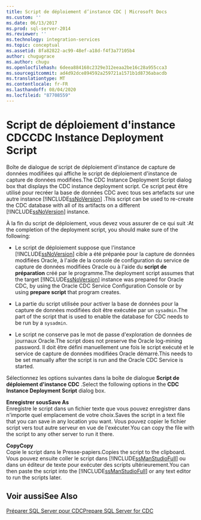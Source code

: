 ```yaml
---
title: Script de déploiement d’instance CDC | Microsoft Docs
ms.custom: ''
ms.date: 06/13/2017
ms.prod: sql-server-2014
ms.reviewer: ''
ms.technology: integration-services
ms.topic: conceptual
ms.assetid: 8fa82822-ac99-48ef-a18d-f4f3a77105b4
author: chugugrace
ms.author: chugu
ms.openlocfilehash: 6deea884168c2329e312eeaa2be16c28a955cca3
ms.sourcegitcommit: ad4d92dce894592a259721a1571b1d8736abacdb
ms.translationtype: MT
ms.contentlocale: fr-FR
ms.lasthandoff: 08/04/2020
ms.locfileid: "87708559"
---
```

# <a name="cdc-instance-deployment-script"></a><span data-ttu-id="14ce0-102">Script de déploiement d'instance CDC</span><span class="sxs-lookup"><span data-stu-id="14ce0-102">CDC Instance Deployment Script</span></span>
  <span data-ttu-id="14ce0-103">Boîte de dialogue de script de déploiement d'instance de capture de données modifiées qui affiche le script de déploiement d'instance de capture de données modifiées.</span><span class="sxs-lookup"><span data-stu-id="14ce0-103">The CDC Instance Deployment Script dialog box that displays the CDC instance deployment script.</span></span> <span data-ttu-id="14ce0-104">Ce script peut être utilisé pour recréer la base de données CDC avec tous ses artefacts sur une autre instance [!INCLUDE[ssNoVersion](../../includes/ssnoversion-md.md)] .</span><span class="sxs-lookup"><span data-stu-id="14ce0-104">This script can be used to re-create the CDC database with all of its artifacts on a different [!INCLUDE[ssNoVersion](../../includes/ssnoversion-md.md)] instance.</span></span>  
  
 <span data-ttu-id="14ce0-105">À la fin du script de déploiement, vous devez vous assurer de ce qui suit :</span><span class="sxs-lookup"><span data-stu-id="14ce0-105">At the completion of the deployment script, you should make sure of the following:</span></span>  
  
-   <span data-ttu-id="14ce0-106">Le script de déploiement suppose que l'instance [!INCLUDE[ssNoVersion](../../includes/ssnoversion-md.md)] cible a été préparée pour la capture de données modifiées Oracle, à l'aide de la console de configuration du service de capture de données modifiées Oracle ou à l'aide du **script de préparation** créé par le programme.</span><span class="sxs-lookup"><span data-stu-id="14ce0-106">The deployment script assumes that the target [!INCLUDE[ssNoVersion](../../includes/ssnoversion-md.md)] instance was prepared for Oracle CDC, by using the Oracle CDC Service Configuration Console or by using **prepare script** that program creates.</span></span>  
  
-   <span data-ttu-id="14ce0-107">La partie du script utilisée pour activer la base de données pour la capture de données modifiées doit être exécutée par un `sysadmin`.</span><span class="sxs-lookup"><span data-stu-id="14ce0-107">The part of the script that is used to enable the database for CDC needs to be run by a `sysadmin`.</span></span>  
  
-   <span data-ttu-id="14ce0-108">Le script ne conserve pas le mot de passe d'exploration de données de journaux Oracle.</span><span class="sxs-lookup"><span data-stu-id="14ce0-108">The script does not preserve the Oracle log-mining password.</span></span> <span data-ttu-id="14ce0-109">Il doit être défini manuellement une fois le script exécuté et le service de capture de données modifiées Oracle démarré.</span><span class="sxs-lookup"><span data-stu-id="14ce0-109">This needs to be set manually after the script is run and the Oracle CDC Service is started.</span></span>  
  
 <span data-ttu-id="14ce0-110">Sélectionnez les options suivantes dans la boîte de dialogue **Script de déploiement d'instance CDC** .</span><span class="sxs-lookup"><span data-stu-id="14ce0-110">Select the following options in the **CDC Instance Deployment Script** dialog box.</span></span>  
  
 <span data-ttu-id="14ce0-111">**Enregistrer sous**</span><span class="sxs-lookup"><span data-stu-id="14ce0-111">**Save As**</span></span>  
 <span data-ttu-id="14ce0-112">Enregistre le script dans un fichier texte que vous pouvez enregistrer dans n'importe quel emplacement de votre choix.</span><span class="sxs-lookup"><span data-stu-id="14ce0-112">Saves the script in a text file that you can save in any location you want.</span></span> <span data-ttu-id="14ce0-113">Vous pouvez copier le fichier script vers tout autre serveur en vue de l'exécuter.</span><span class="sxs-lookup"><span data-stu-id="14ce0-113">You can copy the file with the script to any other server to run it there.</span></span>  
  
 <span data-ttu-id="14ce0-114">**Copy**</span><span class="sxs-lookup"><span data-stu-id="14ce0-114">**Copy**</span></span>  
 <span data-ttu-id="14ce0-115">Copie le script dans le Presse-papiers.</span><span class="sxs-lookup"><span data-stu-id="14ce0-115">Copies the script to the clipboard.</span></span> <span data-ttu-id="14ce0-116">Vous pouvez ensuite coller le script dans [!INCLUDE[ssManStudioFull](../../includes/ssmanstudiofull-md.md)] ou dans un éditeur de texte pour exécuter des scripts ultérieurement.</span><span class="sxs-lookup"><span data-stu-id="14ce0-116">You can then paste the script into the [!INCLUDE[ssManStudioFull](../../includes/ssmanstudiofull-md.md)] or any text editor to run the scripts later.</span></span>  
  
## <a name="see-also"></a><span data-ttu-id="14ce0-117">Voir aussi</span><span class="sxs-lookup"><span data-stu-id="14ce0-117">See Also</span></span>  
 [<span data-ttu-id="14ce0-118">Préparer SQL Server pour CDC</span><span class="sxs-lookup"><span data-stu-id="14ce0-118">Prepare SQL Server for CDC</span></span>](prepare-sql-server-for-cdc.md)  
  
  
